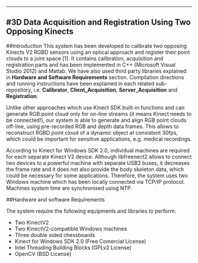 -----------------------------------------------
#3D Data Acquisition and Registration Using Two Opposing Kinects
-----------------------------------------------

##Introduction
This system has been developed to calibrate two opposing Kinects V2 RGBD sensors using an optical approach and register their point clouds to a joint space [1]. It contains calibration, acquisition and registration parts and has been implemented in C++ (Microsoft Visual Studio 2012) and Matlab. We have also used third party libraries explained in **Hardware and Software Requirements** section. Compilation directions and running instructions have been explained in each related sub-repository, i.e. **Calibrator**, **Client_Acquisition**, **Server_Acquisition** and **Registration**.

Unlike other approaches which use Kinect SDK built-in functions and can generate RGB point cloud only for on-line streams (it means Kinect needs to be connected!), our system is able to generate and align RGB point clouds off-line, using pre-recorded RGB and depth data frames. This allows to reconstruct RGBD point cloud of a dynamic object at consistent 30fps, which could be important for sensitive applications, e.g. medical recordings.

According to Kinect for Windows SDK 2.0, individual machines are required for each separate Kinect V2 device. Although libfreenect2 allows to connect two devices to a powerful machine with separate USB3 buses, it decreases the frame rate and it does not also provide the body skeleton data, which could be necessary for some applications. Therefore, the system uses two Windows machine which has been locally connected via TCP/IP protocol. Machines system time are synchronised using NTP.


##Hardware and software Requirements

The system require the following equipments and libraries to perform:

+ Two KinectV2
+ Two KinectV2-compatible Windows machines
+ Three double sided chessboards
+ Kinect for Windows SDK 2.0 (Free Comercial License)
+ Intel Threading Building Blocks (GPLv2 License)
+ OpenCV (BSD License)
